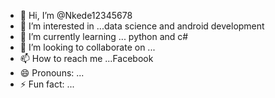 - 👋 Hi, I’m @Nkede12345678
- 👀 I’m interested in ...data science and android development 
- 🌱 I’m currently learning ... python and c# 
- 💞️ I’m looking to collaborate on ...
- 📫 How to reach me ...Facebook 
- 😄 Pronouns: ...
- ⚡ Fun fact: ...

<!---
Nkede12345678/Nkede12345678 is a ✨ special ✨ repository because its `README.md` (this file) appears on your GitHub profile.
You can click the Preview link to take a look at your changes.
--->

